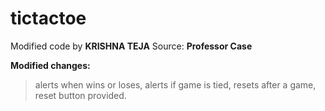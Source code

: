 # tictactoe
Modified code by **KRISHNA TEJA** Source: **Professor Case**

**Modified changes:**
>alerts when wins or loses,
>alerts if game is tied,
>resets after a game,
>reset button provided.
